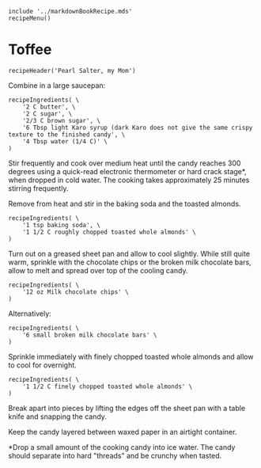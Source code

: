 ~~~ markdown-script
include '../markdownBookRecipe.mds'
recipeMenu()
~~~

# Toffee

~~~ markdown-script
recipeHeader('Pearl Salter, my Mom')
~~~

Combine in a large saucepan:

~~~ markdown-script
recipeIngredients( \
    '2 C butter', \
    '2 C sugar', \
    '2/3 C brown sugar', \
    '6 Tbsp light Karo syrup (dark Karo does not give the same crispy texture to the finished candy', \
    '4 Tbsp water (1/4 C)' \
)
~~~

Stir frequently and cook over medium heat until the candy reaches 300 degrees using a quick-read electronic
thermometer or hard crack stage*, when dropped in cold water. The cooking takes approximately 25
minutes stirring frequently.

Remove from heat and stir in the baking soda and the toasted almonds.

~~~ markdown-script
recipeIngredients( \
    '1 tsp baking soda', \
    '1 1/2 C roughly chopped toasted whole almonds' \
)
~~~

Turn out on a greased sheet pan and allow to cool slightly. While still quite warm, sprinkle with
the chocolate chips or the broken milk chocolate bars, allow to melt and spread over top of the
cooling candy.

~~~ markdown-script
recipeIngredients( \
    '12 oz Milk chocolate chips' \
)
~~~

Alternatively:

~~~ markdown-script
recipeIngredients( \
    '6 small broken milk chocolate bars' \
)
~~~

Sprinkle immediately with finely chopped toasted whole almonds and allow to cool for overnight.

~~~ markdown-script
recipeIngredients( \
    '1 1/2 C finely chopped toasted whole almonds' \
)
~~~

Break apart into pieces by lifting the edges off the sheet pan with a table knife and snapping the
candy.

Keep the candy layered between waxed paper in an airtight container.

*Drop a small amount of the cooking candy into ice water. The candy should separate into hard
"threads" and be crunchy when tasted.

